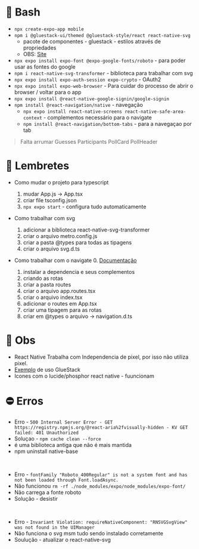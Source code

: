 # 💬 Bash

- `npx create-expo-app mobile`
- `npm i @gluestack-ui/themed @gluestack-style/react react-native-svg` 
  - pacote de componentes - gluestack - estilos através de propriedades
  - OBS:  [Site](https://gluestack.io/)
- `npx expo install expo-font @expo-google-fonts/roboto` - para poder usar as fontes do google
- `npm i react-native-svg-transformer` - biblioteca para trabalhar com svg
- `npx expo install expo-auth-session expo-crypto` - OAuth2
- `npx expo install expo-web-browser` - Para cuidar do processo de abrir o browser / voltar para o app
- `npx expo install @react-native-google-signin/google-signin`
- `npm install @react-navigation/native` - navegação
  - `npx expo install react-native-screens react-native-safe-area-context` - complementos necessário para o navigate 
  - `npm install @react-navigation/bottom-tabs` - para a navegaçao por tab

> Falta arrumar Guesses
> Participants
> PollCard
> PollHeader
  

# 📝 Lembretes

- Como mudar o projeto para typescript
  1.  mudar App.js -> App.tsx
  2. criar file tsconfig.json
  3. `npx expo start` - configura tudo automaticamente

- Como trabalhar com svg
  1. adicionar a biblioteca react-native-svg-transformer
  2. criar o arquivo metro.config.js
  3. criar a pasta @types para todas as tipagens
  4. criar o arquivo svg.d.ts

- Como trabalhar com o navigate
  0. [Documentação](https://reactnavigation.org/docs/tab-based-navigation)
  1. instalar a dependencia e seus complementos
  2. criando as rotas
    1. criar a pasta routes
    2. criar o arquivo app.routes.tsx
    3. criar o arquivo index.tsx
  3. adicionar o routes em App.tsx
  4. criar uma tipagem para as rotas
    1. criar em @types o arquivo -> navigation.d.ts

# 👀 Obs

- React Native Trabalha com Independencia de pixel, por isso não utiliza pixel.
- [Exemplo](https://github.com/gluestack/ui-examples/blob/main/kitchensink-components/Banner.tsx) de uso GlueStack
- Icones com o lucide/phosphor react native - fuuncionam

# ⛔ Erros

- Erro - `500 Internal Server Error - GET https://registry.npmjs.org/@react-aria%2fvisually-hidden - KV GET failed: 401 Unauthorized`
- Soluçao - `npm cache clean --force`
- é uma biblioteca antiga que não é mais mantida
- npm uninstall native-base

<br />

- Erro - `fontFamily "Roboto_400Regular" is not a system font and has not been loaded through Font.loadAsync.`
- Não funcionou `rm -rf ./node_modules/expo/node_modules/expo-font/`
- Não carrega a fonte roboto
- Solução - desistir

<br />

- Erro - `Invariant Violation: requireNativeComponent: "RNSVGSvgView" was not found in the UIManager`
- Não funciona o svg msm tudo sendo instalado corretamente
- Soulução - atualizar o react-native-svg
